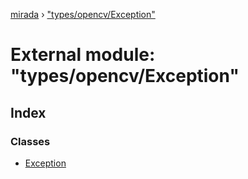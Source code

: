 [mirada](../README.md) › ["types/opencv/Exception"](_types_opencv_exception_.md)

# External module: "types/opencv/Exception"


## Index

### Classes

* [Exception](../classes/_types_opencv_exception_.exception.md)
